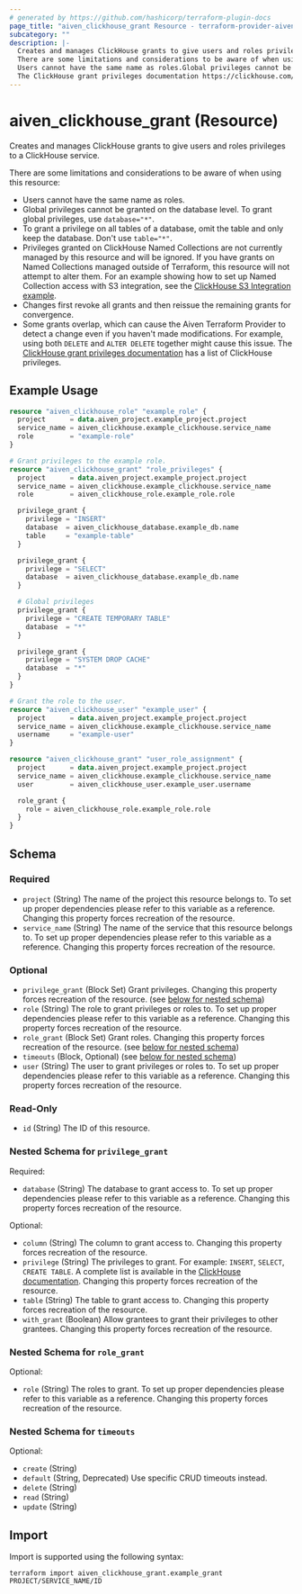 ```yaml
---
# generated by https://github.com/hashicorp/terraform-plugin-docs
page_title: "aiven_clickhouse_grant Resource - terraform-provider-aiven"
subcategory: ""
description: |-
  Creates and manages ClickHouse grants to give users and roles privileges to a ClickHouse service.
  There are some limitations and considerations to be aware of when using this resource:
  Users cannot have the same name as roles.Global privileges cannot be granted on the database level. To grant global privileges, use database="*".To grant a privilege on all tables of a database, omit the table and only keep the database. Don't use table="*".Privileges granted on ClickHouse Named Collections are not currently managed by this resource and will be ignored. If you have grants on Named Collections managed outside of Terraform, this resource will not attempt to alter them. For an example showing how to set up Named Collection access with S3 integration, see the ClickHouse S3 Integration example https://github.com/aiven/terraform-provider-aiven/tree/main/examples/clickhouse/clickhouse_integrations/s3.Changes first revoke all grants and then reissue the remaining grants for convergence.Some grants overlap, which can cause the Aiven Terraform Provider to detect a change even if you haven't made modifications. For example, using both DELETE and ALTER DELETE together might cause this issue.
  The ClickHouse grant privileges documentation https://clickhouse.com/docs/sql-reference/statements/grant has a list of ClickHouse privileges.
---
```


# aiven_clickhouse_grant (Resource)

Creates and manages ClickHouse grants to give users and roles privileges to a ClickHouse service.

There are some limitations and considerations to be aware of when using this resource:
* Users cannot have the same name as roles.
* Global privileges cannot be granted on the database level. To grant global privileges, use `database="*"`.
* To grant a privilege on all tables of a database, omit the table and only keep the database. Don't use `table="*"`.
* Privileges granted on ClickHouse Named Collections are not currently managed by this resource and will be ignored. If you have grants on Named Collections managed outside of Terraform, this resource will not attempt to alter them. For an example showing how to set up Named Collection access with S3 integration, see the [ClickHouse S3 Integration example](https://github.com/aiven/terraform-provider-aiven/tree/main/examples/clickhouse/clickhouse_integrations/s3).
* Changes first revoke all grants and then reissue the remaining grants for convergence.
* Some grants overlap, which can cause the Aiven Terraform Provider to detect a change even if you haven't made modifications. For example, using both `DELETE` and `ALTER DELETE` together might cause this issue.
  The [ClickHouse grant privileges documentation](https://clickhouse.com/docs/sql-reference/statements/grant) has a list of ClickHouse privileges.

## Example Usage

```terraform
resource "aiven_clickhouse_role" "example_role" {
  project      = data.aiven_project.example_project.project
  service_name = aiven_clickhouse.example_clickhouse.service_name
  role         = "example-role"
}

# Grant privileges to the example role.
resource "aiven_clickhouse_grant" "role_privileges" {
  project      = data.aiven_project.example_project.project
  service_name = aiven_clickhouse.example_clickhouse.service_name
  role         = aiven_clickhouse_role.example_role.role

  privilege_grant {
    privilege = "INSERT"
    database  = aiven_clickhouse_database.example_db.name
    table     = "example-table"
  }

  privilege_grant {
    privilege = "SELECT"
    database  = aiven_clickhouse_database.example_db.name
  }

  # Global privileges
  privilege_grant {
    privilege = "CREATE TEMPORARY TABLE"
    database  = "*"
  }

  privilege_grant {
    privilege = "SYSTEM DROP CACHE"
    database  = "*"
  }
}

# Grant the role to the user.
resource "aiven_clickhouse_user" "example_user" {
  project      = data.aiven_project.example_project.project
  service_name = aiven_clickhouse.example_clickhouse.service_name
  username     = "example-user"
}

resource "aiven_clickhouse_grant" "user_role_assignment" {
  project      = data.aiven_project.example_project.project
  service_name = aiven_clickhouse.example_clickhouse.service_name
  user         = aiven_clickhouse_user.example_user.username

  role_grant {
    role = aiven_clickhouse_role.example_role.role
  }
}
```

<!-- schema generated by tfplugindocs -->
## Schema

### Required

- `project` (String) The name of the project this resource belongs to. To set up proper dependencies please refer to this variable as a reference. Changing this property forces recreation of the resource.
- `service_name` (String) The name of the service that this resource belongs to. To set up proper dependencies please refer to this variable as a reference. Changing this property forces recreation of the resource.

### Optional

- `privilege_grant` (Block Set) Grant privileges. Changing this property forces recreation of the resource. (see [below for nested schema](#nestedblock--privilege_grant))
- `role` (String) The role to grant privileges or roles to. To set up proper dependencies please refer to this variable as a reference. Changing this property forces recreation of the resource.
- `role_grant` (Block Set) Grant roles. Changing this property forces recreation of the resource. (see [below for nested schema](#nestedblock--role_grant))
- `timeouts` (Block, Optional) (see [below for nested schema](#nestedblock--timeouts))
- `user` (String) The user to grant privileges or roles to. To set up proper dependencies please refer to this variable as a reference. Changing this property forces recreation of the resource.

### Read-Only

- `id` (String) The ID of this resource.

<a id="nestedblock--privilege_grant"></a>
### Nested Schema for `privilege_grant`

Required:

- `database` (String) The database to grant access to. To set up proper dependencies please refer to this variable as a reference. Changing this property forces recreation of the resource.

Optional:

- `column` (String) The column to grant access to. Changing this property forces recreation of the resource.
- `privilege` (String) The privileges to grant. For example: `INSERT`, `SELECT`, `CREATE TABLE`. A complete list is available in the [ClickHouse documentation](https://clickhouse.com/docs/en/sql-reference/statements/grant). Changing this property forces recreation of the resource.
- `table` (String) The table to grant access to. Changing this property forces recreation of the resource.
- `with_grant` (Boolean) Allow grantees to grant their privileges to other grantees. Changing this property forces recreation of the resource.


<a id="nestedblock--role_grant"></a>
### Nested Schema for `role_grant`

Optional:

- `role` (String) The roles to grant. To set up proper dependencies please refer to this variable as a reference. Changing this property forces recreation of the resource.


<a id="nestedblock--timeouts"></a>
### Nested Schema for `timeouts`

Optional:

- `create` (String)
- `default` (String, Deprecated) Use specific CRUD timeouts instead.
- `delete` (String)
- `read` (String)
- `update` (String)

## Import

Import is supported using the following syntax:

```shell
terraform import aiven_clickhouse_grant.example_grant PROJECT/SERVICE_NAME/ID
```
